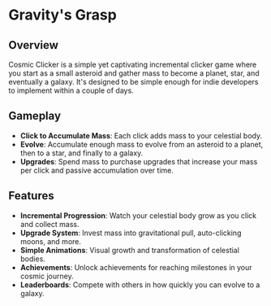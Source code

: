 # Gravity's Grasp

## Overview
Cosmic Clicker is a simple yet captivating incremental clicker game where you start as a small asteroid and gather mass to become a planet, star, and eventually a galaxy. It's designed to be simple enough for indie developers to implement within a couple of days.

## Gameplay
- **Click to Accumulate Mass**: Each click adds mass to your celestial body.
- **Evolve**: Accumulate enough mass to evolve from an asteroid to a planet, then to a star, and finally to a galaxy.
- **Upgrades**: Spend mass to purchase upgrades that increase your mass per click and passive accumulation over time.

## Features
- **Incremental Progression**: Watch your celestial body grow as you click and collect mass.
- **Upgrade System**: Invest mass into gravitational pull, auto-clicking moons, and more.
- **Simple Animations**: Visual growth and transformation of celestial bodies.
- **Achievements**: Unlock achievements for reaching milestones in your cosmic journey.
- **Leaderboards**: Compete with others in how quickly you can evolve to a galaxy.

